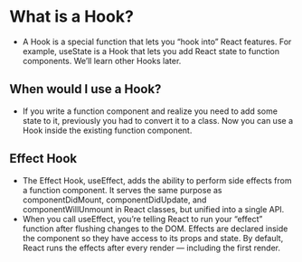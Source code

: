 # What is a Hook?
* A Hook is a special function that lets you “hook into” React features. For example, useState is a Hook that lets you add React state to function components. We’ll learn other Hooks later.
## When would I use a Hook?
* If you write a function component and realize you need to add some state to it, previously you had to convert it to a class. Now you can use a Hook inside the existing function component.

## Effect Hook
* The Effect Hook, useEffect, adds the ability to perform side effects from a function component. It serves the same purpose as componentDidMount, componentDidUpdate, and componentWillUnmount in React classes, but unified into a single API. 
* When you call useEffect, you’re telling React to run your “effect” function after flushing changes to the DOM. Effects are declared inside the component so they have access to its props and state. By default, React runs the effects after every render — including the first render. 

